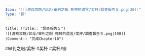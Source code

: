 ```yaml
---
Icon: "![[游戏攻略/如龙/审判之眼 死神的遗言/奖杯/調查報告５.png|30]]"
Type: "铜"
---
```

```ad-common-bronze-trophy
title: (Title:: "調查報告５")
![[游戏攻略/如龙/审判之眼 死神的遗言/奖杯/調查報告５.png|100]]
(Comment:: "完成Chapter10")
```

#审判之眼/奖杯 #奖杯 #奖杯/铜

